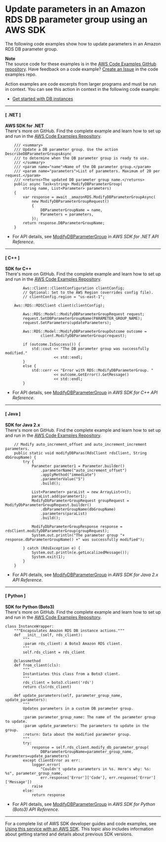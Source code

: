 # Update parameters in an Amazon RDS DB parameter group using an AWS SDK<a name="example_rds_ModifyDBParameterGroup_section"></a>

The following code examples show how to update parameters in an Amazon RDS DB parameter group\.

**Note**  
The source code for these examples is in the [AWS Code Examples GitHub repository](https://github.com/awsdocs/aws-doc-sdk-examples)\. Have feedback on a code example? [Create an Issue](https://github.com/awsdocs/aws-doc-sdk-examples/issues/new/choose) in the code examples repo\. 

Action examples are code excerpts from larger programs and must be run in context\. You can see this action in context in the following code example: 
+  [Get started with DB instances](example_rds_Scenario_GetStartedInstances_section.md) 

------
#### [ \.NET ]

**AWS SDK for \.NET**  
 There's more on GitHub\. Find the complete example and learn how to set up and run in the [AWS Code Examples Repository](https://github.com/awsdocs/aws-doc-sdk-examples/tree/main/dotnetv3/RDS#code-examples)\. 
  

```
    /// <summary>
    /// Update a DB parameter group. Use the action DescribeDBParameterGroupsAsync
    /// to determine when the DB parameter group is ready to use.
    /// </summary>
    /// <param name="name">Name of the DB parameter group.</param>
    /// <param name="parameters">List of parameters. Maximum of 20 per request.</param>
    /// <returns>The updated DB parameter group name.</returns>
    public async Task<string> ModifyDBParameterGroup(
        string name, List<Parameter> parameters)
    {
        var response = await _amazonRDS.ModifyDBParameterGroupAsync(
            new ModifyDBParameterGroupRequest()
            {
                DBParameterGroupName = name,
                Parameters = parameters,
            });
        return response.DBParameterGroupName;
    }
```
+  For API details, see [ModifyDBParameterGroup](https://docs.aws.amazon.com/goto/DotNetSDKV3/rds-2014-10-31/ModifyDBParameterGroup) in *AWS SDK for \.NET API Reference*\. 

------
#### [ C\+\+ ]

**SDK for C\+\+**  
 There's more on GitHub\. Find the complete example and learn how to set up and run in the [AWS Code Examples Repository](https://github.com/awsdocs/aws-doc-sdk-examples/tree/main/cpp/example_code/rds#code-examples)\. 
  

```
        Aws::Client::ClientConfiguration clientConfig;
        // Optional: Set to the AWS Region (overrides config file).
        // clientConfig.region = "us-east-1";

    Aws::RDS::RDSClient client(clientConfig);

        Aws::RDS::Model::ModifyDBParameterGroupRequest request;
        request.SetDBParameterGroupName(PARAMETER_GROUP_NAME);
        request.SetParameters(updateParameters);

        Aws::RDS::Model::ModifyDBParameterGroupOutcome outcome =
                client.ModifyDBParameterGroup(request);

        if (outcome.IsSuccess()) {
            std::cout << "The DB parameter group was successfully modified."
                      << std::endl;
        }
        else {
            std::cerr << "Error with RDS::ModifyDBParameterGroup. "
                      << outcome.GetError().GetMessage()
                      << std::endl;
        }
```
+  For API details, see [ModifyDBParameterGroup](https://docs.aws.amazon.com/goto/SdkForCpp/rds-2014-10-31/ModifyDBParameterGroup) in *AWS SDK for C\+\+ API Reference*\. 

------
#### [ Java ]

**SDK for Java 2\.x**  
 There's more on GitHub\. Find the complete example and learn how to set up and run in the [AWS Code Examples Repository](https://github.com/awsdocs/aws-doc-sdk-examples/tree/main/javav2/example_code/rds#readme)\. 
  

```
    // Modify auto_increment_offset and auto_increment_increment parameters.
    public static void modifyDBParas(RdsClient rdsClient, String dbGroupName) {
        try {
            Parameter parameter1 = Parameter.builder()
                .parameterName("auto_increment_offset")
                .applyMethod("immediate")
                .parameterValue("5")
                .build();

            List<Parameter> paraList = new ArrayList<>();
            paraList.add(parameter1);
            ModifyDbParameterGroupRequest groupRequest = ModifyDbParameterGroupRequest.builder()
                .dbParameterGroupName(dbGroupName)
                .parameters(paraList)
                .build();

            ModifyDbParameterGroupResponse response = rdsClient.modifyDBParameterGroup(groupRequest);
            System.out.println("The parameter group "+ response.dbParameterGroupName() +" was successfully modified");

        } catch (RdsException e) {
            System.out.println(e.getLocalizedMessage());
            System.exit(1);
        }
    }
```
+  For API details, see [ModifyDBParameterGroup](https://docs.aws.amazon.com/goto/SdkForJavaV2/rds-2014-10-31/ModifyDBParameterGroup) in *AWS SDK for Java 2\.x API Reference*\. 

------
#### [ Python ]

**SDK for Python \(Boto3\)**  
 There's more on GitHub\. Find the complete example and learn how to set up and run in the [AWS Code Examples Repository](https://github.com/awsdocs/aws-doc-sdk-examples/tree/main/python/example_code/rds#code-examples)\. 
  

```
class InstanceWrapper:
    """Encapsulates Amazon RDS DB instance actions."""
    def __init__(self, rds_client):
        """
        :param rds_client: A Boto3 Amazon RDS client.
        """
        self.rds_client = rds_client

    @classmethod
    def from_client(cls):
        """
        Instantiates this class from a Boto3 client.
        """
        rds_client = boto3.client('rds')
        return cls(rds_client)

    def update_parameters(self, parameter_group_name, update_parameters):
        """
        Updates parameters in a custom DB parameter group.

        :param parameter_group_name: The name of the parameter group to update.
        :param update_parameters: The parameters to update in the group.
        :return: Data about the modified parameter group.
        """
        try:
            response = self.rds_client.modify_db_parameter_group(
                DBParameterGroupName=parameter_group_name, Parameters=update_parameters)
        except ClientError as err:
            logger.error(
                "Couldn't update parameters in %s. Here's why: %s: %s", parameter_group_name,
                err.response['Error']['Code'], err.response['Error']['Message'])
            raise
        else:
            return response
```
+  For API details, see [ModifyDBParameterGroup](https://docs.aws.amazon.com/goto/boto3/rds-2014-10-31/ModifyDBParameterGroup) in *AWS SDK for Python \(Boto3\) API Reference*\. 

------

For a complete list of AWS SDK developer guides and code examples, see [Using this service with an AWS SDK](CHAP_Tutorials.md#sdk-general-information-section)\. This topic also includes information about getting started and details about previous SDK versions\.